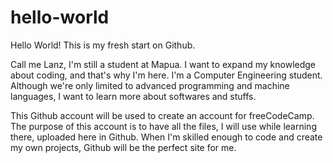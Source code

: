 # hello-world
Hello World! This is my fresh start on Github.

Call me Lanz, I'm still a student at Mapua. I want to expand my knowledge about coding, and that's why I'm here. I'm a Computer Engineering student. Although we're only limited to advanced programming and machine languages, I want to learn more about softwares and stuffs.

This Github account will be used to create an account for freeCodeCamp. The purpose of this account is to have all the files, I will use while learning there, uploaded here in Github. When I'm skilled enough to code and create my own projects, Github will be the perfect site for me.
